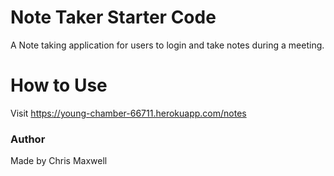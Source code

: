 # Note Taker Starter Code
A Note taking application for users to login and take notes during a meeting.

# How to Use
Visit https://young-chamber-66711.herokuapp.com/notes

### Author
Made by Chris Maxwell
